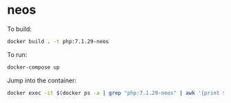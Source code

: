 # neos

To build:

```bash
docker build . -t php:7.1.29-neos
```

To run:

```bash
docker-compose up
```

Jump into the container:
```bash
docker exec -it $(docker ps -a | grep "php:7.1.29-neos" | awk '{print $1}') /bin/bash
```
